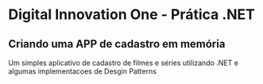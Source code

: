 # Digital Innovation One - Prática .NET

## Criando uma APP de cadastro em memória

Um simples aplicativo de cadastro de filmes e séries utilizando .NET e algumas implementacoes de Desgin Patterns